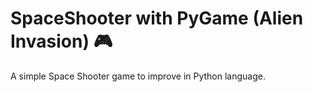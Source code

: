 # SpaceShooter with PyGame (Alien Invasion) :video_game:

A simple Space Shooter game to improve in Python language.


